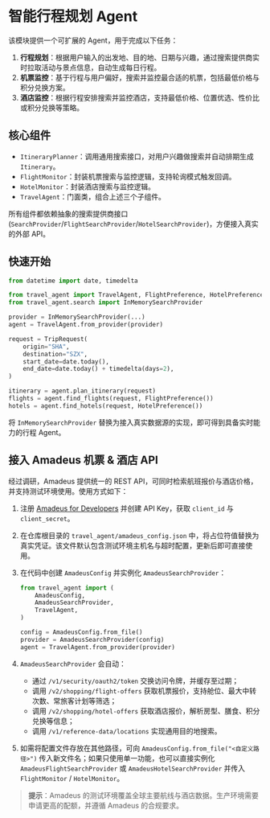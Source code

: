 # 智能行程规划 Agent

该模块提供一个可扩展的 Agent，用于完成以下任务：

1. **行程规划**：根据用户输入的出发地、目的地、日期与兴趣，通过搜索提供商实时拉取活动与景点信息，自动生成每日行程。  
2. **机票监控**：基于行程与用户偏好，搜索并监控最合适的机票，包括最低价格与积分兑换方案。  
3. **酒店监控**：根据行程安排搜索并监控酒店，支持最低价格、位置优选、性价比或积分兑换等策略。

## 核心组件

- `ItineraryPlanner`：调用通用搜索接口，对用户兴趣做搜索并自动排期生成 `Itinerary`。  
- `FlightMonitor`：封装机票搜索与监控逻辑，支持轮询模式触发回调。  
- `HotelMonitor`：封装酒店搜索与监控逻辑。  
- `TravelAgent`：门面类，组合上述三个子组件。

所有组件都依赖抽象的搜索提供商接口 (`SearchProvider`/`FlightSearchProvider`/`HotelSearchProvider`)，方便接入真实的外部 API。

## 快速开始

```python
from datetime import date, timedelta

from travel_agent import TravelAgent, FlightPreference, HotelPreference, TripRequest
from travel_agent.search import InMemorySearchProvider

provider = InMemorySearchProvider(...)
agent = TravelAgent.from_provider(provider)

request = TripRequest(
    origin="SHA",
    destination="SZX",
    start_date=date.today(),
    end_date=date.today() + timedelta(days=2),
)

itinerary = agent.plan_itinerary(request)
flights = agent.find_flights(request, FlightPreference())
hotels = agent.find_hotels(request, HotelPreference())
```

将 `InMemorySearchProvider` 替换为接入真实数据源的实现，即可得到具备实时能力的行程 Agent。

## 接入 Amadeus 机票 & 酒店 API

经过调研，Amadeus 提供统一的 REST API，可同时检索航班报价与酒店价格，并支持测试环境使用。使用方式如下：

1. 注册 [Amadeus for Developers](https://developers.amadeus.com/) 并创建 API Key，获取 `client_id` 与 `client_secret`。
2. 在仓库根目录的 `travel_agent/amadeus_config.json` 中，将占位符值替换为真实凭证。该文件默认包含测试环境主机名与超时配置，更新后即可直接使用。
3. 在代码中创建 `AmadeusConfig` 并实例化 `AmadeusSearchProvider`：

    ```python
    from travel_agent import (
        AmadeusConfig,
        AmadeusSearchProvider,
        TravelAgent,
    )

    config = AmadeusConfig.from_file()
    provider = AmadeusSearchProvider(config)
    agent = TravelAgent.from_provider(provider)
    ```

4. `AmadeusSearchProvider` 会自动：

    - 通过 `/v1/security/oauth2/token` 交换访问令牌，并缓存至过期；
    - 调用 `/v2/shopping/flight-offers` 获取机票报价，支持舱位、最大中转次数、常旅客计划等筛选；
    - 调用 `/v2/shopping/hotel-offers` 获取酒店报价，解析房型、膳食、积分兑换等信息；
    - 调用 `/v1/reference-data/locations` 实现通用目的地搜索。

5. 如需将配置文件存放在其他路径，可向 `AmadeusConfig.from_file("<自定义路径>")` 传入新文件名；如果只使用单一功能，也可以直接实例化 `AmadeusFlightSearchProvider` 或 `AmadeusHotelSearchProvider` 并传入 `FlightMonitor` / `HotelMonitor`。

> **提示**：Amadeus 的测试环境覆盖全球主要航线与酒店数据。生产环境需要申请更高的配额，并遵循 Amadeus 的合规要求。
